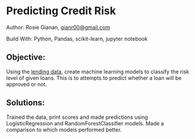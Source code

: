 # Predicting Credit Risk

Author: Rosie Gianan, gianr00@gmail.com

Build With: Python, Pandas, scikit-learn, jupyter notebook 

## Objective:
Using the [lending data](Resources/lending_data.csv), create machine learning models to classify the risk level of given loans. This is to attempts to predict whether a loan will be approved or not.

## Solutions:
Trained the data, print scores and made predictions using LogisticRegression and RandomForestClassifier models. Made a comparison to which models performed better. 
